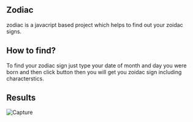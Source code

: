 ## Zodiac
zodiac is a javacript based project which helps to find out your zoidac signs.


## How to find?
To find your zodiac sign just type your date of month and day you were born and then click button then you will get you zoidac sign including characterstics.

## Results

![Capture](https://user-images.githubusercontent.com/70266134/96404973-f3391500-11fb-11eb-8a10-1a141bc25c61.PNG)
